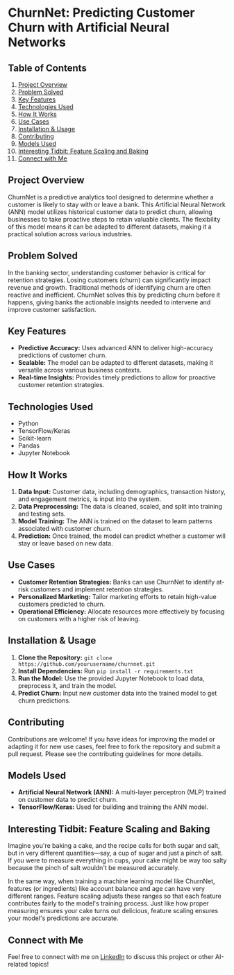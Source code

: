# ChurnNet: Predicting Customer Churn with Artificial Neural Networks

## Table of Contents
1. [Project Overview](#project-overview)
2. [Problem Solved](#problem-solved)
3. [Key Features](#key-features)
4. [Technologies Used](#technologies-used)
5. [How It Works](#how-it-works)
6. [Use Cases](#use-cases)
7. [Installation & Usage](#installation--usage)
8. [Contributing](#contributing)
9. [Models Used](#models-used)
10. [Interesting Tidbit: Feature Scaling and Baking](#interesting-tidbit-feature-scaling-and-baking)
11. [Connect with Me](#connect-with-me)

## Project Overview
ChurnNet is a predictive analytics tool designed to determine whether a customer is likely to stay with or leave a bank. This Artificial Neural Network (ANN) model utilizes historical customer data to predict churn, allowing businesses to take proactive steps to retain valuable clients. The flexibility of this model means it can be adapted to different datasets, making it a practical solution across various industries.

## Problem Solved
In the banking sector, understanding customer behavior is critical for retention strategies. Losing customers (churn) can significantly impact revenue and growth. Traditional methods of identifying churn are often reactive and inefficient. ChurnNet solves this by predicting churn before it happens, giving banks the actionable insights needed to intervene and improve customer satisfaction.

## Key Features
- **Predictive Accuracy:** Uses advanced ANN to deliver high-accuracy predictions of customer churn.
- **Scalable:** The model can be adapted to different datasets, making it versatile across various business contexts.
- **Real-time Insights:** Provides timely predictions to allow for proactive customer retention strategies.

## Technologies Used
- Python
- TensorFlow/Keras
- Scikit-learn
- Pandas
- Jupyter Notebook

## How It Works
1. **Data Input:** Customer data, including demographics, transaction history, and engagement metrics, is input into the system.
2. **Data Preprocessing:** The data is cleaned, scaled, and split into training and testing sets.
3. **Model Training:** The ANN is trained on the dataset to learn patterns associated with customer churn.
4. **Prediction:** Once trained, the model can predict whether a customer will stay or leave based on new data.

## Use Cases
- **Customer Retention Strategies:** Banks can use ChurnNet to identify at-risk customers and implement retention strategies.
- **Personalized Marketing:** Tailor marketing efforts to retain high-value customers predicted to churn.
- **Operational Efficiency:** Allocate resources more effectively by focusing on customers with a higher risk of leaving.

## Installation & Usage
1. **Clone the Repository:** `git clone https://github.com/yourusername/churnnet.git`
2. **Install Dependencies:** Run `pip install -r requirements.txt`
3. **Run the Model:** Use the provided Jupyter Notebook to load data, preprocess it, and train the model.
4. **Predict Churn:** Input new customer data into the trained model to get churn predictions.

## Contributing
Contributions are welcome! If you have ideas for improving the model or adapting it for new use cases, feel free to fork the repository and submit a pull request. Please see the contributing guidelines for more details.

## Models Used
- **Artificial Neural Network (ANN):** A multi-layer perceptron (MLP) trained on customer data to predict churn.
- **TensorFlow/Keras:** Used for building and training the ANN model.

## Interesting Tidbit: Feature Scaling and Baking
Imagine you're baking a cake, and the recipe calls for both sugar and salt, but in very different quantities—say, a cup of sugar and just a pinch of salt. If you were to measure everything in cups, your cake might be way too salty because the pinch of salt wouldn't be measured accurately. 

In the same way, when training a machine learning model like ChurnNet, features (or ingredients) like account balance and age can have very different ranges. Feature scaling adjusts these ranges so that each feature contributes fairly to the model's training process. Just like how proper measuring ensures your cake turns out delicious, feature scaling ensures your model's predictions are accurate.

## Connect with Me
Feel free to connect with me on [LinkedIn](https://linkedin.com/in/yourprofile) to discuss this project or other AI-related topics!
